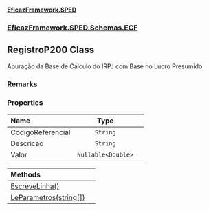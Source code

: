#### [EficazFramework.SPED](EficazFrameworkSPED.md 'EficazFramework SPED')
### [EficazFramework.SPED.Schemas.ECF](EficazFramework.SPED.Schemas.ECF.md 'EficazFramework.SPED.Schemas.ECF')

## RegistroP200 Class

Apuração da Base de Cálculo do IRPJ com Base no Lucro Presumido

### Remarks
### Properties

| Name | Type | |
| :--- | :---: | :--- |
| CodigoReferencial | `String` |  |
| Descricao | `String` |  |
| Valor | `Nullable<Double>` |  |

| Methods | |
| :--- | :--- |
| [EscreveLinha()](EficazFramework.SPED.Schemas.ECF/RegistroP200/EscreveLinha().md 'EficazFramework.SPED.Schemas.ECF.RegistroP200.EscreveLinha()') | |
| [LeParametros(string[])](EficazFramework.SPED.Schemas.ECF/RegistroP200/LeParametros(string[]).md 'EficazFramework.SPED.Schemas.ECF.RegistroP200.LeParametros(string[])') | |

